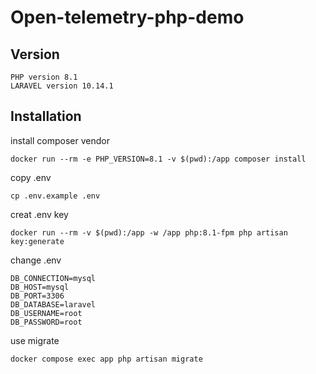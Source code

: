 # Open-telemetry-php-demo

## Version
```shell
PHP version 8.1
LARAVEL version 10.14.1
```

## Installation

install composer vendor
```shell
docker run --rm -e PHP_VERSION=8.1 -v $(pwd):/app composer install
```

copy .env
```shell
cp .env.example .env
```

creat .env key
```shell
docker run --rm -v $(pwd):/app -w /app php:8.1-fpm php artisan key:generate
```

change .env
```env
DB_CONNECTION=mysql
DB_HOST=mysql
DB_PORT=3306
DB_DATABASE=laravel
DB_USERNAME=root
DB_PASSWORD=root
```

use migrate
```
docker compose exec app php artisan migrate
```
